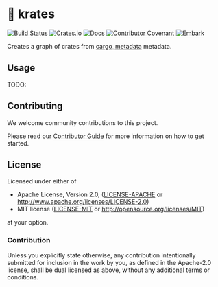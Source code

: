 # 🌲 krates

[![Build Status](https://github.com/EmbarkStudios/krates/workflows/CI/badge.svg)](https://github.com/EmbarkStudios/krates/actions?workflow=CI)
[![Crates.io](https://img.shields.io/crates/v/krates.svg)](https://crates.io/crates/krates)
[![Docs](https://docs.rs/krates/badge.svg)](https://docs.rs/krates)
[![Contributor Covenant](https://img.shields.io/badge/contributor%20covenant-v1.4%20adopted-ff69b4.svg)](CODE_OF_CONDUCT.md)
[![Embark](https://img.shields.io/badge/embark-open%20source-blueviolet.svg)](https://embark.dev)

Creates a graph of crates from [cargo_metadata](https://crates.io/crates/cargo_metadata) metadata.

## Usage

TODO:

## Contributing

We welcome community contributions to this project.

Please read our [Contributor Guide](CONTRIBUTING.md) for more information on how to get started.

## License

Licensed under either of

* Apache License, Version 2.0, ([LICENSE-APACHE](LICENSE-APACHE) or http://www.apache.org/licenses/LICENSE-2.0)
* MIT license ([LICENSE-MIT](LICENSE-MIT) or http://opensource.org/licenses/MIT)

at your option.

### Contribution

Unless you explicitly state otherwise, any contribution intentionally submitted for inclusion in the work by you, as defined in the Apache-2.0 license, shall be dual licensed as above, without any additional terms or conditions.
